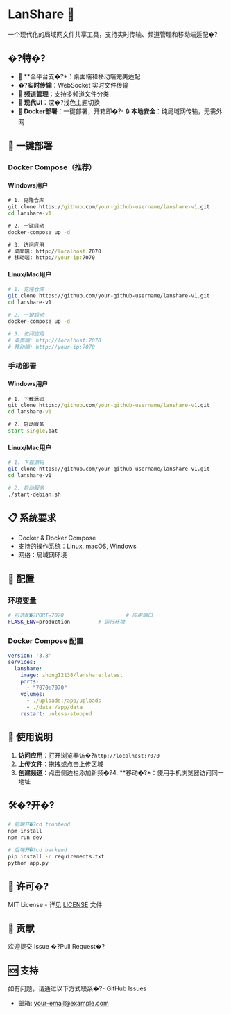 # LanShare 🚀

一个现代化的局域网文件共享工具，支持实时传输、频道管理和移动端适配�?
## �?特�?
- 📱 **全平台支�?*：桌面端和移动端完美适配
- �?**实时传输**：WebSocket 实时文件传输
- 📂 **频道管理**：支持多频道文件分类
- 🎨 **现代UI**：深�?浅色主题切换
- 🐳 **Docker部署**：一键部署，开箱即�?- 🔒 **本地安全**：纯局域网传输，无需外网

## 🚀 一键部署
### Docker Compose（推荐）

#### Windows用户
```cmd
# 1. 克隆仓库
git clone https://github.com/your-github-username/lanshare-v1.git
cd lanshare-v1

# 2. 一键启动
docker-compose up -d

# 3. 访问应用
# 桌面端: http://localhost:7070
# 移动端: http://your-ip:7070
```

#### Linux/Mac用户
```bash
# 1. 克隆仓库
git clone https://github.com/your-github-username/lanshare-v1.git
cd lanshare-v1

# 2. 一键启动
docker-compose up -d

# 3. 访问应用
# 桌面端: http://localhost:7070
# 移动端: http://your-ip:7070
```

### 手动部署

#### Windows用户
```cmd
# 1. 下载源码
git clone https://github.com/your-github-username/lanshare-v1.git
cd lanshare-v1

# 2. 启动服务
start-single.bat
```

#### Linux/Mac用户
```bash
# 1. 下载源码
git clone https://github.com/your-github-username/lanshare-v1.git
cd lanshare-v1

# 2. 启动服务
./start-debian.sh
```

## 📋 系统要求

- Docker & Docker Compose
- 支持的操作系统：Linux, macOS, Windows
- 网络：局域网环境

## 🔧 配置

### 环境变量

```bash
# 可选配�?PORT=7070                    # 应用端口
FLASK_ENV=production         # 运行环境
```

### Docker Compose 配置

```yaml
version: '3.8'
services:
  lanshare:
    image: zhong12138/lanshare:latest
    ports:
      - "7070:7070"
    volumes:
      - ./uploads:/app/uploads
      - ./data:/app/data
    restart: unless-stopped
```

## 📱 使用说明

1. **访问应用**：打开浏览器访�?`http://localhost:7070`
2. **上传文件**：拖拽或点击上传区域
3. **创建频道**：点击侧边栏添加新频�?4. **移动�?*：使用手机浏览器访问同一地址

## 🛠�?开�?
```bash
# 前端开�?cd frontend
npm install
npm run dev

# 后端开�?cd backend
pip install -r requirements.txt
python app.py
```

## 📄 许可�?
MIT License - 详见 [LICENSE](LICENSE) 文件

## 🤝 贡献

欢迎提交 Issue �?Pull Request�?
## 🆘 支持

如有问题，请通过以下方式联系�?- GitHub Issues
- 邮箱: your-email@example.com
